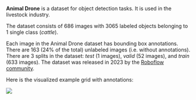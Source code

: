 **Animal Drone** is a dataset for object detection tasks. It is used in the livestock industry.

The dataset consists of 686 images with 3065 labeled objects belonging to 1 single class (*cattle*).

Each image in the Animal Drone dataset has bounding box annotations. There are 163 (24% of the total) unlabeled images (i.e. without annotations). There are 3 splits in the dataset: *test* (1 images), *valid* (52 images), and *train* (633 images). The dataset was released in 2023 by the [Roboflow community](https://universe.roboflow.com/).

Here is the visualized example grid with annotations:

<img src="https://github.com/dataset-ninja/animal-drone/raw/main/visualizations/horizontal_grid.png">
